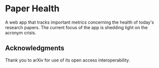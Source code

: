 # Paper Health

A web app that tracks important metrics concerning the health of today's research papers.  The current focus of the app is shedding light on the acronym crisis.

## Acknowledgments

Thank you to arXiv for use of its open access interoperability.
